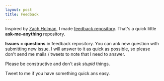 ```yaml
---
layout: post
title: Feedback
---
```


Inspired by [Zach Holman](https://zachholman.com), I made [feedback repository](https://github.com/ZDroid/feedback). That's a quick little **ask-me-anything** repository.

**Issues** = **questions** in feedback repository. You can ank new question with submitting new issue. I will answer to it as quick as possible, so please don't send me mails / tweets to note that I need to answer.

Please be constructive and don't ask *stupid* things.

Tweet to me if you have something quick ans easy.
